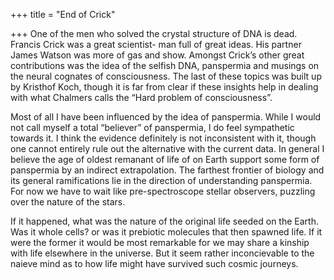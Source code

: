 +++
title = "End of Crick"

+++
One of the men who solved the crystal structure of DNA is dead. Francis
Crick was a great scientist- man full of great ideas. His partner James
Watson was more of gas and show. Amongst Crick’s other great
contributions was the idea of the selfish DNA, panspermia and musings on
the neural cognates of consciousness. The last of these topics was built
up by Kristhof Koch, though it is far from clear if these insights help
in dealing with what Chalmers calls the “Hard problem of consciousness”.

Most of all I have been influenced by the idea of panspermia. While I
would not call myself a total “believer” of panspermia, I do feel
sympathetic towards it. I think the evidence definitely is not
inconsistent with it, though one cannot entirely rule out the
alternative with the current data. In general I believe the age of
oldest remanant of life of on Earth support some form of panspermia by
an indirect extrapolation. The farthest frontier of biology and its
general ramifications lie in the direction of understanding panspermia.
For now we have to wait like pre-spectroscope stellar observers,
puzzling over the nature of the stars.

If it happened, what was the nature of the original life seeded on the
Earth. Was it whole cells? or was it prebiotic molecules that then
spawned life. If it were the former it would be most remarkable for we
may share a kinship with life elsewhere in the universe. But it seem
rather inconcievable to the naieve mind as to how life might have
survived such cosmic journeys.
